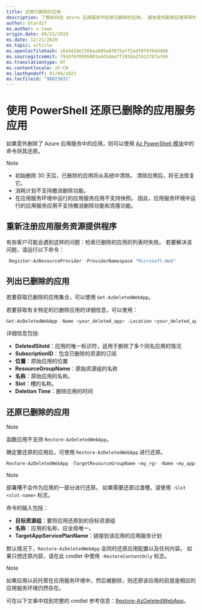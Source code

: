 ```yaml
---
title: 还原已删除的应用
description: 了解如何在 Azure 应用服务中还原已删除的应用。 避免意外删除应用带来的麻烦。
author: btardif
ms.author: v-tawe
origin.date: 09/23/2019
ms.date: 12/21/2020
ms.topic: article
ms.openlocfilehash: c644d18e726baab05e07675aff2adf07976dd408
ms.sourcegitcommit: 79a5fbf0995801e4d1dea7f293da2f413787a7b9
ms.translationtype: HT
ms.contentlocale: zh-CN
ms.lasthandoff: 01/08/2021
ms.locfileid: "98023031"
---
```

# <a name="restore-deleted-app-service-app-using-powershell"></a>使用 PowerShell 还原已删除的应用服务应用

如果意外删除了 Azure 应用服务中的应用，则可以使用 [Az PowerShell 模块](https://docs.microsoft.com/powershell/azure/)中的命令将其还原。

> [!NOTE]
> - 初始删除 30 天后，已删除的应用将从系统中清除。 清除应用后，将无法恢复它。
> - 消耗计划不支持撤消删除功能。
> - 在应用服务环境中运行的应用服务应用不支持快照。 因此，应用服务环境中运行的应用服务应用不支持撤消删除功能和克隆功能。
>

## <a name="re-register-app-service-resource-provider"></a>重新注册应用服务资源提供程序

有些客户可能会遇到这样的问题：检索已删除的应用的列表时失败。 若要解决该问题，请运行以下命令：

```powershell
 Register-AzResourceProvider -ProviderNamespace "Microsoft.Web"
```

## <a name="list-deleted-apps"></a>列出已删除的应用

若要获取已删除的应用集合，可以使用 `Get-AzDeletedWebApp`。

若要获取有关特定的已删除应用的详细信息，可以使用：

```powershell
Get-AzDeletedWebApp -Name <your_deleted_app> -Location <your_deleted_app_location> 
```

详细信息包括:

- **DeletedSiteId**：应用的唯一标识符，适用于删除了多个同名应用的情况
- **SubscriptionID**：包含已删除的资源的订阅
- **位置**：原始应用的位置
- **ResourceGroupName**：原始资源组的名称
- **名称**：原始应用的名称。
- **Slot**：槽的名称。
- **Deletion Time**：删除应用的时间  

## <a name="restore-deleted-app"></a>还原已删除的应用

>[!NOTE]
> 函数应用不支持 `Restore-AzDeletedWebApp`。

确定要还原的应用后，可使用 `Restore-AzDeletedWebApp` 进行还原。

```powershell
Restore-AzDeletedWebApp -TargetResourceGroupName <my_rg> -Name <my_app> -TargetAppServicePlanName <my_asp>
```
> [!NOTE]
> 部署槽不会作为应用的一部分进行还原。 如果需要还原过渡槽，请使用 `-Slot <slot-name>` 标志。
>

命令的输入包括：

- **目标资源组**：要将应用还原到的目标资源组
- **名称**：应用的名称，应全局唯一。
- **TargetAppServicePlanName**：链接到该应用的应用服务计划

默认情况下，`Restore-AzDeletedWebApp` 会同时还原应用配置以及任何内容。 如果只想还原内容，请在此 cmdlet 中使用 `-RestoreContentOnly` 标志。

> [!NOTE]
> 如果应用以前托管在应用服务环境中，然后被删除，则还原该应用的前提是相应的应用服务环境仍然存在。
>

可在以下文章中找到完整的 cmdlet 参考信息：[Restore-AzDeletedWebApp](https://docs.microsoft.com/powershell/module/az.websites/restore-azdeletedwebapp)。
